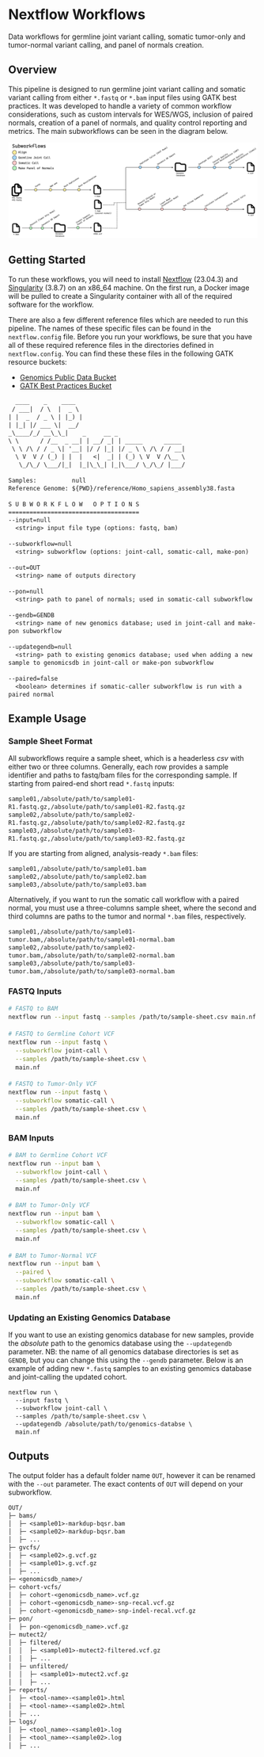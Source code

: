 # Nextflow Workflows

Data workflows for germline joint variant calling, somatic tumor-only and tumor-normal variant calling, and panel of normals creation.

## Overview

This pipeline is designed to run germline joint variant calling and somatic variant calling from either `*.fastq` or `*.bam` input files using GATK best practices.
It was developed to handle a variety of common workflow considerations, such as custom intervals for WES/WGS, inclusion of paired normals, creation of a panel of
normals, and quality control reporting and metrics. The main subworkflows can be seen in the diagram below.

![diagram](./assets/workflow-diagram.png)

## Getting Started

To run these workflows, you will need to install [Nextflow](https://github.com/nextflow-io/nextflow) (23.04.3) and [Singularity](https://github.com/sylabs/singularity) (3.8.7)
on an x86_64 machine. On the first run, a Docker image will be pulled to create a Singularity container with all of the required software for the workflow.

There are also a few different reference files which are needed to run this pipeline. The names of these specific files can be found in the `nextflow.config` file. Before you run your workflows, be sure that you have all of these required reference files in the directories defined in `nextflow.config`. You can find these these files in the following GATK resource buckets:

- [Genomics Public Data Bucket](https://console.cloud.google.com/storage/browser/genomics-public-data/resources/broad/hg38/v0)
- [GATK Best Practices Bucket](https://console.cloud.google.com/storage/browser/gatk-best-practices/somatic-hg38)


```text
  ____    _    ____                               
 / ___|  / \  |  _ \                              
| |  _  / _ \ | |_) |                             
| |_| |/ ___ \|  __/                              
_\____/_/ __\_\_|    _     __ _                   
\ \      / /__  _ __| | __/ _| | _____      _____ 
 \ \ /\ / / _ \| '__| |/ / |_| |/ _ \ \ /\ / / __|
  \ V  V / (_) | |  |   <|  _| | (_) \ V  V /\__ \
   \_/\_/ \___/|_|  |_|\_\_| |_|\___/ \_/\_/ |___/

Samples:          null
Reference Genome: ${PWD}/reference/Homo_sapiens_assembly38.fasta

S U B W O R K F L O W   O P T I O N S
=====================================
--input=null
  <string> input file type (options: fastq, bam)

--subworkflow=null
  <string> subworkflow (options: joint-call, somatic-call, make-pon)

--out=OUT
  <string> name of outputs directory

--pon=null
  <string> path to panel of normals; used in somatic-call subworkflow

--gendb=GENDB
  <string> name of new genomics database; used in joint-call and make-pon subworkflow

--updategendb=null
  <string> path to existing genomics database; used when adding a new sample to genomicsdb in joint-call or make-pon subworkflow

--paired=false
  <boolean> determines if somatic-caller subworkflow is run with a paired normal
```

## Example Usage

### Sample Sheet Format

All subworkflows require a sample sheet, which is a headerless *csv* with either two or three columns.
Generally, each row provides a sample identifier and paths to fastq/bam files for the corresponding sample.
If starting from paired-end short read `*.fastq` inputs:

```text
sample01,/absolute/path/to/sample01-R1.fastq.gz,/absolute/path/to/sample01-R2.fastq.gz
sample02,/absolute/path/to/sample02-R1.fastq.gz,/absolute/path/to/sample02-R2.fastq.gz
sample03,/absolute/path/to/sample03-R1.fastq.gz,/absolute/path/to/sample03-R2.fastq.gz
```

If you are starting from aligned, analysis-ready `*.bam` files:

```text
sample01,/absolute/path/to/sample01.bam
sample02,/absolute/path/to/sample02.bam
sample03,/absolute/path/to/sample03.bam
```

Alternatively, if you want to run the somatic call workflow with a paired normal, you must use a three-columns sample sheet, where the second and third columns are paths to the 
tumor and normal `*.bam` files, respectively.

```text
sample01,/absolute/path/to/sample01-tumor.bam,/absolute/path/to/sample01-normal.bam
sample02,/absolute/path/to/sample02-tumor.bam,/absolute/path/to/sample02-normal.bam
sample03,/absolute/path/to/sample03-tumor.bam,/absolute/path/to/sample03-normal.bam
```

### FASTQ Inputs

```bash
# FASTQ to BAM
nextflow run --input fastq --samples /path/to/sample-sheet.csv main.nf

# FASTQ to Germline Cohort VCF
nextflow run --input fastq \
  --subworkflow joint-call \
  --samples /path/to/sample-sheet.csv \
  main.nf

# FASTQ to Tumor-Only VCF
nextflow run --input fastq \
  --subworkflow somatic-call \
  --samples /path/to/sample-sheet.csv \
  main.nf

```

### BAM Inputs

```bash
# BAM to Germline Cohort VCF
nextflow run --input bam \
  --subworkflow joint-call \
  --samples /path/to/sample-sheet.csv \
  main.nf

# BAM to Tumor-Only VCF
nextflow run --input bam \
  --subworkflow somatic-call \
  --samples /path/to/sample-sheet.csv \
  main.nf

# BAM to Tumor-Normal VCF
nextflow run --input bam \
  --paired \
  --subworkflow somatic-call \
  --samples /path/to/sample-sheet.csv \
  main.nf
```

### Updating an Existing Genomics Database

If you want to use an existing genomics database for new samples, provide the *absolute* path to the genomics database using the `--updategendb` parameter.
NB: the name of all genomics database directories is set as `GENDB`, but you can change this using the `--gendb` parameter. Below is an example of
adding new `*.fastq` samples to an existing genomics database and joint-calling the updated cohort.

```text
nextflow run \
  --input fastq \
  --subworkflow joint-call \
  --samples /path/to/sample-sheet.csv \
  --updategendb /absolute/path/to/genomics-databse \
  main.nf
```

## Outputs

The output folder has a default folder name `OUT`, however it can be renamed with the `--out` parameter. The exact contents of `OUT` will depend on your subworkflow.

```text
OUT/
├─ bams/
│  ├─ <sample01>-markdup-bqsr.bam
│  ├─ <sample02>-markdup-bqsr.bam
│  ├─ ...
├─ gvcfs/
│  ├─ <sample02>.g.vcf.gz
│  ├─ <sample01>.g.vcf.gz
│  ├─ ...
├─ <genomicsdb_name>/
├─ cohort-vcfs/
│  ├─ cohort-<genomicsdb_name>.vcf.gz
│  ├─ cohort-<genomicsdb_name>-snp-recal.vcf.gz
│  ├─ cohort-<genomicsdb_name>-snp-indel-recal.vcf.gz
├─ pon/
│  ├─ pon-<genomicsdb_name>.vcf.gz
├─ mutect2/
│  ├─ filtered/
│  │  ├─ <sample01>-mutect2-filtered.vcf.gz
│  │  ├─ ...
│  ├─ unfiltered/
│  │  ├─ <sample01>-mutect2.vcf.gz
│  │  ├─ ...
├─ reports/
│  ├─ <tool-name>-<sample01>.html
│  ├─ <tool-name>-<sample02>.html
│  ├─ ...
├─ logs/
│  ├─ <tool_name>-<sample01>.log
│  ├─ <tool_name>-<sample02>.log
│  ├─ ...
```
